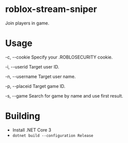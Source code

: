 # roblox-stream-sniper
Join players in game.

# Usage

  -c, --cookie      Specify your .ROBLOSECURITY cookie.

  -i, --userid      Target user ID.

  -n, --username    Target user name.

  -p, --placeid     Target game ID.

  -s, --game        Search for game by name and use first result.
  
# Building
 - Install .NET Core 3
 - `dotnet build --configuration Release`
